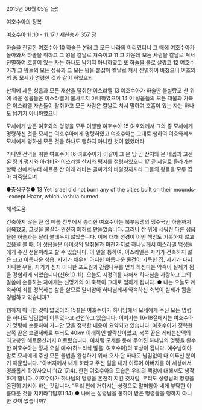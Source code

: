 2015년 06월 05일 (금)

여호수아의 정복



여호수아 11:10 - 11:17 / 새찬송가 357 장


하솔을 진멸한 여호수아
10 하솔은 본래 그 모든 나라의 머리였더니 그 때에 여호수아가 돌아와서 하솔을 취하고 그 왕을 칼날로 쳐죽이고 11 그 가운데 모든 사람을 칼날로 쳐서 진멸하여 호흡이 있는 자는 하나도 남기지 아니하였고 또 하솔을 불로 살랐고 12 여호수아가 그 왕들의 모든 성읍과 그 모든 왕을 붙잡아 칼날로 쳐서 진멸하여 바쳤으니 여호와의 종 모세가 명령한 것과 같이 하였으되 

산위에 세운 성읍과 모든 재산을 탈취한 이스라엘
13 여호수아가 하솔만 불살랐고 산 위에 세운 성읍들은 이스라엘이 불사르지 아니하였으며 
14 이 성읍들의 모든 재물과 가축은 이스라엘 자손들이 탈취하고 모든 사람은 칼날로 쳐서 멸하여 호흡이 있는 자는 하나도 남기지 아니하였으니 

모세에게 받은 여호와의 명령을 모두 이행한 여호수아
15 여호와께서 그의 종 모세에게 명령하신 것을 모세는 여호수아에게 명령하였고 여호수아는 그대로 행하여 여호와께서 모세에게 명하신 모든 것을 하나도 행하지 아니한 것이 없었더라 

가나안 전역을 취한 여호수아
16 여호수아가 이같이 그 온 땅 곧 산지와 온 네겝과 고센 온 땅과 평지와 아라바와 이스라엘 산지와 평지를 점령하였으니 17 곧 세일로 올라가는 할락 산에서부터 헤르몬 산 아래 레바논 골짜기의 바알갓까지라 그들의 왕들을 모두 잡아 쳐죽였으며 

●중심구절● 13 Yet Israel did not burn any of the cities built on their mounds--except Hazor, which Joshua burned.

해석도움





건축하지 않은 큰 집
메롬 전투에서 승리한 여호수아는 북부동맹의 맹주국인 하솔까지 정복했고, 그것을 불살라 완전히 폐허로 만들었습니다. 그러나 산 위에 세워진 다른 성읍들은 하솔과는 달리 불태우지 않았습니다. 이에 대해 성경이 어떤 책망도 기록하지 않고 있음을 볼 때, 이 성읍들은 아이성의 탈취물과 마찬가지로 하나님께서 이스라엘 백성들에게 주신 선물이라고 할 수 있습니다. 이 일을 통하여, 이스라엘은 자기가 건축하지 않은 크고 아름다운 성읍, 자기가 채우지 아니한 아름다운 물건이 가득한 집, 자기가 파지 아니한 우물, 자기가 심지 아니한 포도원과 감람나무를 얻게 하신다는 약속이 실제가 됨을 경험하게 되었습니다(신6:10-11). 오늘도 지정의를 다해서 하나님을 사랑하고 그의 말씀에 순종하는 자에게는 신명기의 이 축복이 그대로 임하게 됩니다.
●  나는 오늘도 계속하여 죄를 정복하는 삶을 살므로 말미암아 하나님께서 약속하신 축복이 실제가 됨을 경험하고 있습니까? 

행하지 아니한 것이 없었더라
15절은 여호수아가 하나님께서 모세에게 주신 모든 명령을 하나도 남김없이 이루었다고 선언하고 있습니다. 이어지는 16-18절에서는 여호수아가 명령에 순종하여 가나안 땅을 정복한 내용이 요약되고 있습니다. 여호수아가 정복한 남쪽 끝은 브엘세바로 부터도 40km 아래쪽인 할락산이었고, 북쪽 끝은 레바논산맥의 최고봉인 헤르몬산까지 이르렀습니다. 이처럼 모세를 통해 주어진 하나님의 명령을 완수한 여호수아는 장차 오실 예수(히브리식 발음: 여호수아)의 표상이 됩니다. 예수님이야 말로 모세에게 주신 모든 율법을 완성하기 위해 오사 단 하나도 남김없이 다 이루신 분이기 때문입니다. “아버지께서 내게 하라고 주신 일을 내가 이루어 아버지를 이 세상에서 영화롭게 하였사오니!”(요 17:4). 한편 여호수아의 모습은 우리의 책임에 대해서도 생각하게 합니다. 여호수아가 하나님의 명령을 온전히 지킨 것처럼, 우리도 성령님의 명령을 온전히 지켜야 하는 것입니다. “우리 안에 거하시는 성령으로 말미암아 네게 부탁한 아름다운 것을 지키라”(딤후1:14) 
●  나에는 성령님을 통하여 받은 명령들을 행하지 아니한 것이 없습니까?